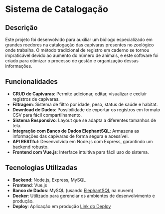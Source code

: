 # Sistema de Catalogação

## Descrição

Este projeto foi desenvolvido para auxiliar um biólogo especializado em grandes roedores na catalogação das capivaras presentes no zoológico onde trabalha. O método tradicional de registro em caderno se tornou impraticável devido ao aumento do número de animais, e este software foi criado para otimizar o processo de gestão e organização dessas informações.

## Funcionalidades

- **CRUD de Capivaras**: Permite adicionar, editar, visualizar e excluir registros de capivaras.
- **Filtragem**: Sistema de filtro por idade, peso, status de saúde e habitat.
- **Download de Dados**: Possibilidade de exportar os registros em formato CSV para fácil compartilhamento.
- **Sistema Responsivo**: Layout que se adapta a diferentes tamanhos de tela.
- **Integração com Banco de Dados ElephantSQL**: Armazena as informações das capivaras de forma segura e acessível.
- **API RESTful**: Desenvolvida em Node.js com Express, garantindo um backend robusto.
- **Frontend com Vue.js**: Interface intuitiva para fácil uso do sistema.

## Tecnologias Utilizadas

- **Backend**: Node.js, Express, MySQL
- **Frontend**: Vue.js
- **Banco de Dados**: MySQL (usando [ElephantSQL](https://www.elephantsql.com/) na nuvem)
- **Docker**: Utilizado para gerenciar os ambientes de desenvolvimento e produção.
- **Deploy**: Aplicação em produção [Link do Deploy](https://sistema-catalogacao.vercel.app/)
